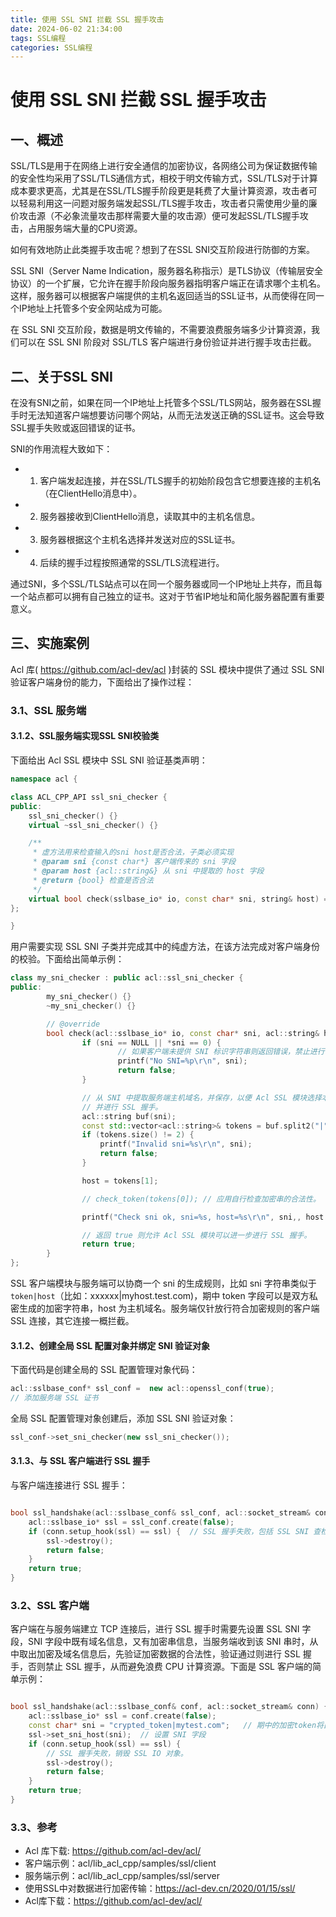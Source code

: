 ```yaml
---
title: 使用 SSL SNI 拦截 SSL 握手攻击
date: 2024-06-02 21:34:00
tags: SSL编程
categories: SSL编程
---
```


# 使用 SSL SNI 拦截 SSL 握手攻击

## 一、概述

SSL/TLS是用于在网络上进行安全通信的加密协议，各网络公司为保证数据传输的安全性均采用了SSL/TLS通信方式，相校于明文传输方式，SSL/TLS对于计算成本要求更高，尤其是在SSL/TLS握手阶段更是耗费了大量计算资源，攻击者可以轻易利用这一问题对服务端发起SSL/TLS握手攻击，攻击者只需使用少量的廉价攻击源（不必象流量攻击那样需要大量的攻击源）便可发起SSL/TLS握手攻击，占用服务端大量的CPU资源。

如何有效地防止此类握手攻击呢？想到了在SSL SNI交互阶段进行防御的方案。

SSL SNI（Server Name Indication，服务器名称指示）是TLS协议（传输层安全协议）的一个扩展，它允许在握手阶段向服务器指明客户端正在请求哪个主机名。这样，服务器可以根据客户端提供的主机名返回适当的SSL证书，从而使得在同一个IP地址上托管多个安全网站成为可能。

在 SSL SNI 交互阶段，数据是明文传输的，不需要浪费服务端多少计算资源，我们可以在 SSL SNI 阶段对 SSL/TLS 客户端进行身份验证并进行握手攻击拦截。

## 二、关于SSL SNI

在没有SNI之前，如果在同一个IP地址上托管多个SSL/TLS网站，服务器在SSL握手时无法知道客户端想要访问哪个网站，从而无法发送正确的SSL证书。这会导致SSL握手失败或返回错误的证书。

SNI的作用流程大致如下：
- 1. 客户端发起连接，并在SSL/TLS握手的初始阶段包含它想要连接的主机名（在ClientHello消息中）。
- 2. 服务器接收到ClientHello消息，读取其中的主机名信息。
- 3. 服务器根据这个主机名选择并发送对应的SSL证书。
- 4. 后续的握手过程按照通常的SSL/TLS流程进行。

通过SNI，多个SSL/TLS站点可以在同一个服务器或同一个IP地址上共存，而且每一个站点都可以拥有自己独立的证书。这对于节省IP地址和简化服务器配置有重要意义。

## 三、实施案例

Acl 库( https://github.com/acl-dev/acl )封装的 SSL 模块中提供了通过 SSL SNI 验证客户端身份的能力，下面给出了操作过程：

### 3.1、SSL 服务端

#### 3.1.2、SSL服务端实现SSL SNI校验类

下面给出 Acl SSL 模块中 SSL SNI 验证基类声明：

```c++
namespace acl {

class ACL_CPP_API ssl_sni_checker {
public:
	ssl_sni_checker() {}
	virtual ~ssl_sni_checker() {}

	/**
	 * 虚方法用来检查输入的sni host是否合法，子类必须实现
	 * @param sni {const char*} 客户端传来的 sni 字段
	 * @param host {acl::string&} 从 sni 中提取的 host 字段
	 * @return {bool} 检查是否合法
	 */
	virtual bool check(sslbase_io* io, const char* sni, string& host) = 0;
};

}
```
用户需要实现 SSL SNI 子类并完成其中的纯虚方法，在该方法完成对客户端身份的校验。下面给出简单示例：

```c++
class my_sni_checker : public acl::ssl_sni_checker {
public:
        my_sni_checker() {}
        ~my_sni_checker() {}

        // @override
        bool check(acl::sslbase_io* io, const char* sni, acl::string& host) {
                if (sni == NULL || *sni == 0) {
                        // 如果客户端未提供 SNI 标识字符串则返回错误，禁止进行 SSL 握手. 
                        printf("No SNI=%p\r\n", sni);
                        return false;
                }

                // 从 SNI 中提取服务端主机域名，并保存，以便 Acl SSL 模块选择本地的 SSL 证书
                // 并进行 SSL 握手。
                acl::string buf(sni);
                const std::vector<acl::string>& tokens = buf.split2("|");
                if (tokens.size() != 2) {
                    printf("Invalid sni=%s\r\n", sni);
                    return false;
                }

                host = tokens[1];

                // check_token(tokens[0]); // 应用自行检查加密串的合法性。

                printf("Check sni ok, sni=%s, host=%s\r\n", sni,, host.c_str());

                // 返回 true 则允许 Acl SSL 模块可以进一步进行 SSL 握手。
                return true;
        }
};
```

SSL 客户端模块与服务端可以协商一个 sni 的生成规则，比如 sni 字符串类似于 `token|host`（比如：xxxxxx|myhost.test.com)，期中 token 字段可以是双方私密生成的加密字符串，host 为主机域名。服务端仅针放行符合加密规则的客户端 SSL 连接，其它连接一概拦截。

#### 3.1.2、创建全局 SSL 配置对象并绑定 SNI 验证对象

下面代码是创建全局的 SSL 配置管理对象代码：
```c++
acl::sslbase_conf* ssl_conf =  new acl::openssl_conf(true);
// 添加服务端 SSL 证书
```

全局 SSL 配置管理对象创建后，添加 SSL SNI 验证对象：

```c++
ssl_conf->set_sni_checker(new ssl_sni_checker());
```

#### 3.1.3、与 SSL 客户端进行 SSL 握手

与客户端连接进行 SSL 握手：

```c++

bool ssl_handshake(acl::sslbase_conf& ssl_conf, acl::socket_stream& conn) {
    acl::sslbase_io* ssl = ssl_conf.create(false);
    if (conn.setup_hook(ssl) == ssl) {  // SSL 握手失败，包括 SSL SNI 查检失败。
        ssl->destroy();
        return false;
    }
    return true;
}
```

### 3.2、SSL 客户端

客户端在与服务端建立 TCP 连接后，进行 SSL 握手时需要先设置 SSL SNI 字段，SNI 字段中既有域名信息，又有加密串信息，当服务端收到该 SNI 串时，从中取出加密及域名信息后，先验证加密数据的合法性，验证通过则进行 SSL 握手，否则禁止 SSL 握手，从而避免浪费 CPU 计算资源。下面是 SSL 客户端的简单示例：

```c++

bool ssl_handshake(acl::sslbase_conf& conf, acl::socket_stream& conn) {
    acl::sslbase_io* ssl = conf.create(false);
    const char* sni = "crypted_token|mytest.com";   // 期中的加密token将由服务端验证
    ssl->set_sni_host(sni);  // 设置 SNI 字段
    if (conn.setup_hook(ssl) == ssl) {
        // SSL 握手失败，销毁 SSL IO 对象。
        ssl->destroy();
        return false;
    }
    return true;
}
```

### 3.3、参考

- Acl 库下载: https://github.com/acl-dev/acl/
- 客户端示例：acl/lib_acl_cpp/samples/ssl/client
- 服务端示例：acl/lib_acl_cpp/samples/ssl/server
- 使用SSL中对数据进行加密传输：https://acl-dev.cn/2020/01/15/ssl/
- Acl库下载：https://github.com/acl-dev/acl/
